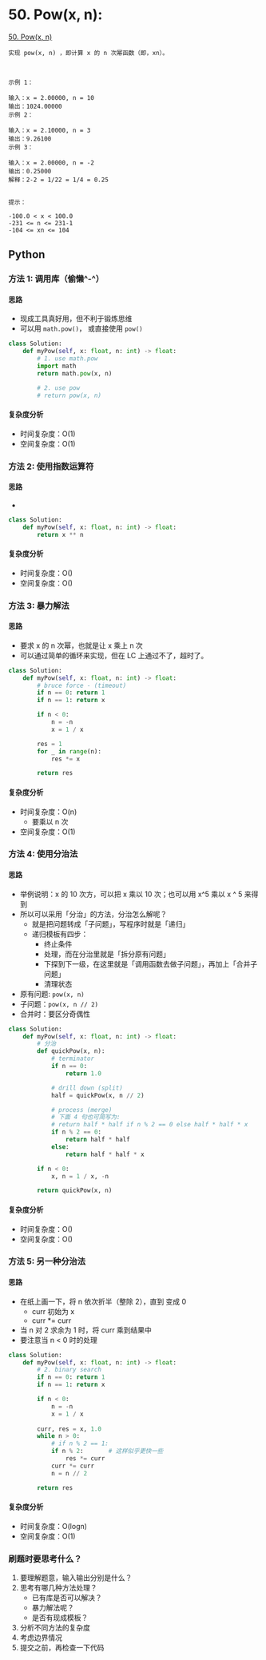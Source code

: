 # 50. Pow(x, n): 

[50. Pow(x, n)](https://leetcode-cn.com/problems/powx-n/)

```
实现 pow(x, n) ，即计算 x 的 n 次幂函数（即，xn）。

 

示例 1：

输入：x = 2.00000, n = 10
输出：1024.00000
示例 2：

输入：x = 2.10000, n = 3
输出：9.26100
示例 3：

输入：x = 2.00000, n = -2
输出：0.25000
解释：2-2 = 1/22 = 1/4 = 0.25
 

提示：

-100.0 < x < 100.0
-231 <= n <= 231-1
-104 <= xn <= 104
```
## Python

### 方法 1: 调用库（偷懒^-^）

#### 思路

* 现成工具真好用，但不利于锻炼思维
* 可以用 `math.pow()`， 或直接使用 `pow()`

```python
class Solution:
    def myPow(self, x: float, n: int) -> float:
        # 1. use math.pow
        import math
        return math.pow(x, n)

        # 2. use pow
        # return pow(x, n)
```

#### 复杂度分析

* 时间复杂度：O(1)
* 空间复杂度：O(1)

### 方法 2: 使用指数运算符

#### 思路

* 

```python
class Solution:
    def myPow(self, x: float, n: int) -> float:
        return x ** n
```

#### 复杂度分析

* 时间复杂度：O()
* 空间复杂度：O()


### 方法 3: 暴力解法

#### 思路

* 要求 x 的 n 次幂，也就是让 x 乘上 n 次
* 可以通过简单的循环来实现，但在 LC 上通过不了，超时了。

```python
class Solution:
    def myPow(self, x: float, n: int) -> float:
        # bruce force - (timeout)
        if n == 0: return 1
        if n == 1: return x

        if n < 0:
            n = -n
            x = 1 / x

        res = 1
        for _ in range(n):
            res *= x

        return res
```

#### 复杂度分析

* 时间复杂度：O(n)
    * 要乘以 n 次
* 空间复杂度：O(1)


### 方法 4: 使用分治法

#### 思路

* 举例说明：x 的 10 次方，可以把 x 乘以 10 次；也可以用 x^5 乘以 x ^ 5 来得到
* 所以可以采用「分治」的方法，分治怎么解呢？
    * 就是把问题转成「子问题」，写程序时就是「递归」
    * 递归模板有四步：
        * 终止条件
        * 处理，而在分治里就是「拆分原有问题」
        * 下探到下一级，在这里就是「调用函数去做子问题」，再加上「合并子问题」
        * 清理状态
* 原有问题: `pow(x, n)`
* 子问题：`pow(x, n // 2)`
* 合并时：要区分奇偶性

```python
class Solution:
    def myPow(self, x: float, n: int) -> float:
        # 分治
        def quickPow(x, n):
            # terminator
            if n == 0:
                return 1.0

            # drill down (split)
            half = quickPow(x, n // 2)

            # process (merge)
            # 下面 4 句也可简写为:
            # return half * half if n % 2 == 0 else half * half * x
            if n % 2 == 0:
                return half * half
            else:
                return half * half * x

        if n < 0:
            x, n = 1 / x, -n

        return quickPow(x, n)
```

#### 复杂度分析

* 时间复杂度：O()
* 空间复杂度：O()



### 方法 5: 另一种分治法

#### 思路

* 在纸上画一下，将 n 依次折半（整除 2），直到 变成 0
    * curr 初始为 x
    * curr *= curr
* 当 n 对 2 求余为 1 时，将 curr 乘到结果中
* 要注意当 n < 0 时的处理

```python
class Solution:
    def myPow(self, x: float, n: int) -> float:
        # 2. binary search
        if n == 0: return 1
        if n == 1: return x

        if n < 0:
            n = -n
            x = 1 / x
        
        curr, res = x, 1.0
        while n > 0:
            # if n % 2 == 1:
            if n % 2:       # 这样似乎更快一些
                res *= curr
            curr *= curr
            n = n // 2

        return res
```

#### 复杂度分析

* 时间复杂度：O(logn)
* 空间复杂度：O(1)


### 刷题时要思考什么？

1. 要理解题意，输入输出分别是什么？
2. 思考有哪几种方法处理？
    * 已有库是否可以解决？
    * 暴力解法呢？
    * 是否有现成模板？
3. 分析不同方法的复杂度
4. 考虑边界情况
5. 提交之前，再检查一下代码